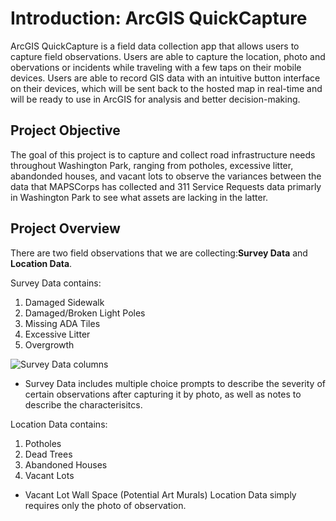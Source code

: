 # Introduction: ArcGIS QuickCapture 
ArcGIS QuickCapture is a field data collection app that allows users to capture field observations. Users are able to capture the location, photo and obervations or incidents while traveling with a few taps on their mobile devices. Users are able to record GIS data with an intuitive button interface on their devices, which will be sent back to the hosted map in real-time and will be ready to use in ArcGIS for analysis and better decision-making.

## Project Objective 
 The goal of this project is to capture and collect road infrastructure needs throughout Washington Park, ranging from potholes, excessive litter, abandonded houses, and vacant lots to observe the variances between the data that MAPSCorps has collected and 311 Service Requests data primarly in Washington Park to see what assets are lacking in the latter.

## Project Overview
There are two field observations that we are collecting:**Survey Data** and **Location Data**. 

Survey Data contains:
1. Damaged Sidewalk
2. Damaged/Broken Light Poles
3. Missing ADA Tiles
4. Excessive Litter
5. Overgrowth 

![Survey Data columns](https://lh3.googleusercontent.com/UuOapAOSnMylMQMv6184T1KOAWHiGNvJidtaO4e65hvVrWO3Wd7JDsmqXKNFENQihz9FeqoZ5wtDKfJShqSW4rKg7QJJssVot2GhkPpwYAAhmhDaZuXS7Ttoj5Ccjq5f1bwAyCoJt_PO0ACmvP-Fx7fHGHvRDyxPJx6AnJpabUHrqLQo4eXSTMhNqqHJeHWKyucwgewC9mJ07hhNvjxxTlLpCwd8BFZuIBNWi5lDNgR3tI4hJQETNWlQGj_hWhtfNNlyW3HG_FcUcw_wOj59zpEqE49rPNlkrDmL5I87udcQt9yXBkVprve7ZbxcZSExTp8huV4staL4wsSSLVEI16N1RQxVEsxmfKQcme4KqssN9sBRXlOeAI2sF17barqbSBbdJcCvSkZq_CQC9Yzsgcam4o1vfZ11Ynp-zOcPF8cXG2PUyPpNCSyngk9qQtBqVAgPDLw1PJ8733VwBrdED7OGtahuIicFdVfuAUj-WaFTqb9K25z5xbH6gwuwmld7eC2UhMKou0CkPqtOabt31plfcRhZyyPeNFgA8en-jQj426Ah-99FA_9UGren0WQLm5Ah1-H-ySKbrqSj8NDoUcE6xgfDCW0_zMibvWIZbcI4ym4ASp1qVIV_7Jvs4YoTS2rnY7yCSIS7iNyNBm2Sywux761DAedS8focPlZ3bKO6wlZnVbYXbqZ91mSimgN_oBOcAcKQiNyrsNPA3v9fKsB39V0XywrQxyGPHLOzqPyTp2LuSpj12NiQuIuYXovDpZaMZubyZbPzBYyopga5g9K6hCByOkzSXmet1nfLFazuwIW8-2HbbY8-Ki-X4Uf4MXDNZnXCXfJORhmMQlWBZY4lonifs3T510NetWELpp_wD26v_DGTeRU1YOQ6wEhr4Du6jb3rU1bNjCDG4KAdj1pDdUQ4EU-s71UkrIzAhiSXe7bE=w959-h634-no?authuser=0 "Survey Data")
- Survey Data includes multiple choice prompts to describe the severity of certain observations after capturing it by photo, as well as notes to describe the characterisitcs.

Location Data contains:
1. Potholes
2. Dead Trees
3. Abandoned Houses 
4. Vacant Lots
- Vacant Lot Wall Space (Potential Art Murals)
Location Data simply requires only the photo of observation. 

